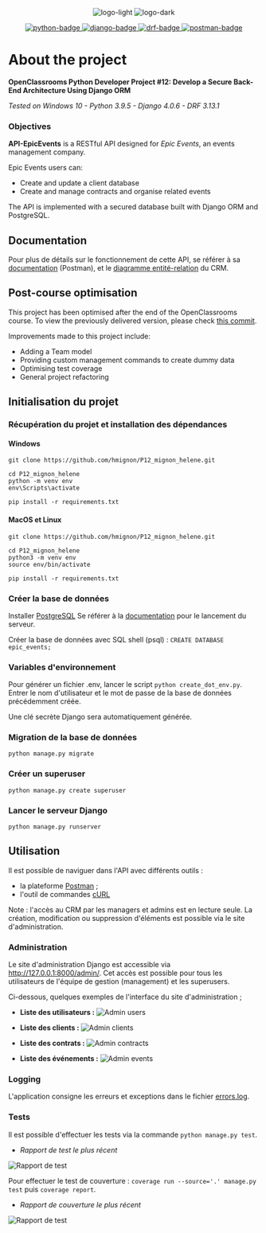 <p align="center">
  <img src="img/logo_light.png#gh-light-mode-only" alt="logo-light" />
  <img src="img/logo_dark.png#gh-dark-mode-only" alt="logo-dark" />
</p>

<p align="center">
  <a href="https://www.python.org">
    <img src="https://img.shields.io/badge/Python-3.8+-3776AB?style=flat&logo=python&logoColor=white" alt="python-badge">
  </a>
  <a href="https://www.djangoproject.com">
    <img src="https://img.shields.io/badge/Django-4.0+-092E20?style=flat&logo=django&logoColor=white" alt="django-badge">
  </a>
    <a href="https://www.django-rest-framework.org/">
    <img src="https://img.shields.io/badge/DRF-3.13.1-a30000?style=flat" alt="drf-badge">
  </a>
<a href="https://documenter.getpostman.com/view/19098124/UVkvHCLn">
    <img src="https://img.shields.io/badge/Postman-Docs-f06732?style=flat&logo=postman&logoColor=white" alt="postman-badge">
  </a>
</p>

# About the project

**OpenClassrooms Python Developer Project #12: Develop a Secure Back-End Architecture Using Django ORM**

_Tested on Windows 10 - Python 3.9.5 - Django 4.0.6 - DRF 3.13.1_

### Objectives

**API-EpicEvents** is a RESTful API designed for _Epic Events_, an events management company.

Epic Events users can:
- Create and update a client database
- Create and manage contracts and organise related events

The API is implemented with a secured database built with Django ORM and PostgreSQL.

## Documentation

Pour plus de détails sur le fonctionnement de cette API, se référer à sa 
[documentation](https://documenter.getpostman.com/view/19098124/UVkvHCLn) (Postman), 
et le [diagramme entité-relation](img/erd_epicevents.png) du CRM.

## Post-course optimisation

This project has been optimised after the end of the OpenClassrooms course. 
To view the previously delivered version, please check [this commit](https://github.com/hmignon/P12_mignon_helene/tree/0ad82d7f9b552faddc864a8154e37bf4377e5d4d).

Improvements made to this project include:
- Adding a Team model
- Providing custom management commands to create dummy data
- Optimising test coverage
- General project refactoring

## Initialisation du projet

### Récupération du projet et installation des dépendances

#### Windows
```
git clone https://github.com/hmignon/P12_mignon_helene.git

cd P12_mignon_helene 
python -m venv env 
env\Scripts\activate

pip install -r requirements.txt
```

#### MacOS et Linux
```
git clone https://github.com/hmignon/P12_mignon_helene.git

cd P12_mignon_helene 
python3 -m venv env 
source env/bin/activate

pip install -r requirements.txt
```

### Créer la base de données

Installer [PostgreSQL](https://www.postgresql.org/download/)
Se référer à la [documentation](https://www.postgresql.org) pour le lancement du serveur.

Créer la base de données avec SQL shell (psql) : ```CREATE DATABASE epic_events;```


### Variables d'environnement

Pour générer un fichier .env, lancer le script ```python create_dot_env.py```.
Entrer le nom d'utilisateur et le mot de passe de la base de données précédemment créée.

Une clé secrète Django sera automatiquement générée.


### Migration de la base de données

```
python manage.py migrate
```

### Créer un superuser

```
python manage.py create superuser
```

### Lancer le serveur Django

```
python manage.py runserver
```

## Utilisation

Il est possible de naviguer dans l'API avec différents outils :

- la plateforme [Postman](https://www.postman.com/) ;
- l'outil de commandes [cURL](https://curl.se)

Note : l'accès au CRM par les managers et admins est en lecture seule. 
La création, modification ou suppression d'éléments est possible via le site d'administration.

### Administration

Le site d'administration Django est accessible via http://127.0.0.1:8000/admin/.
Cet accès est possible pour tous les utilisateurs de l'équipe de gestion (management) et les superusers.

Ci-dessous, quelques exemples de l'interface du site d'administration ;

- **Liste des utilisateurs :**
![Admin users](img/admin_users.png)


- **Liste des clients :**
![Admin clients](img/admin_clients.png)


- **Liste des contrats :**
![Admin contracts](img/admin_contracts.png)


- **Liste des événements :**
![Admin events](img/admin_events.png)

### Logging

L'application consigne les erreurs et exceptions dans le fichier [errors.log](errors.log).

### Tests

Il est possible d'effectuer les tests via la commande ```python manage.py test```. 

- *Rapport de test le plus récent*

![Rapport de test](img/test_report.png)


Pour effectuer le test de couverture : ```coverage run --source='.' manage.py test``` puis ```coverage report```.

- *Rapport de couverture le plus récent*

![Rapport de test](img/coverage_report.png)